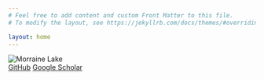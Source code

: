 ```yaml
---
# Feel free to add content and custom Front Matter to this file.
# To modify the layout, see https://jekyllrb.com/docs/themes/#overriding-theme-defaults

layout: home
---
```

<div class="container">
    <img src="./docs/assets/images/image3.jpeg" alt="Morraine Lake">
    <div class="links">
       <a href="https://github.com/your_username">GitHub</a>
       <a href="https://scholar.google.com/citations?user=your_google_scholar_id">Google Scholar</a>
    </div>
</div>
